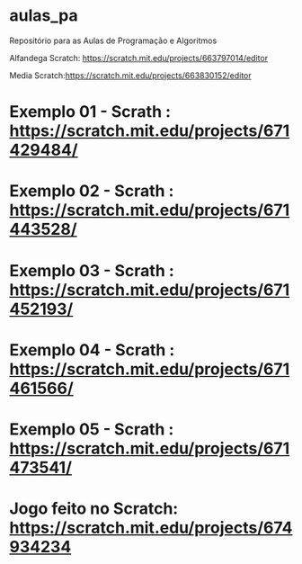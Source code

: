 # aulas_pa
Repositório para as Aulas de Programação e Algoritmos 

Alfandega Scratch:
https://scratch.mit.edu/projects/663797014/editor

Media Scratch:https://scratch.mit.edu/projects/663830152/editor

# Exemplo 01 - Scrath : https://scratch.mit.edu/projects/671429484/
# Exemplo 02 - Scrath : https://scratch.mit.edu/projects/671443528/
# Exemplo 03 - Scrath : https://scratch.mit.edu/projects/671452193/
# Exemplo 04 - Scrath : https://scratch.mit.edu/projects/671461566/
# Exemplo 05 - Scrath : https://scratch.mit.edu/projects/671473541/

# Jogo feito no Scratch: https://scratch.mit.edu/projects/674934234


